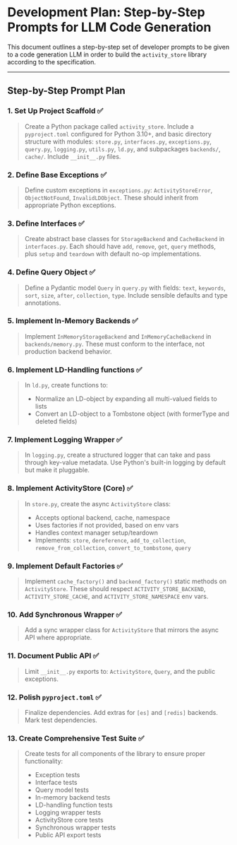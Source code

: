 # Development Plan: Step-by-Step Prompts for LLM Code Generation

This document outlines a step-by-step set of developer prompts to be given to a code generation LLM in order to build the `activity_store` library according to the specification.

---

## Step-by-Step Prompt Plan

### 1. Set Up Project Scaffold ✅

> Create a Python package called `activity_store`. Include a `pyproject.toml` configured for Python 3.10+, and basic directory structure with modules: `store.py`, `interfaces.py`, `exceptions.py`, `query.py`, `logging.py`, `utils.py`, `ld.py`, and subpackages `backends/`, `cache/`. Include `__init__.py` files.

### 2. Define Base Exceptions ✅

> Define custom exceptions in `exceptions.py`: `ActivityStoreError`, `ObjectNotFound`, `InvalidLDObject`. These should inherit from appropriate Python exceptions.

### 3. Define Interfaces ✅

> Create abstract base classes for `StorageBackend` and `CacheBackend` in `interfaces.py`. Each should have `add`, `remove`, `get`, `query` methods, plus `setup` and `teardown` with default no-op implementations.

### 4. Define Query Object ✅

> Define a Pydantic model `Query` in `query.py` with fields: `text`, `keywords`, `sort`, `size`, `after`, `collection`, `type`. Include sensible defaults and type annotations.

### 5. Implement In-Memory Backends ✅

> Implement `InMemoryStorageBackend` and `InMemoryCacheBackend` in `backends/memory.py`. These must conform to the interface, not production backend behavior.

### 6. Implement LD-Handling functions ✅

> In `ld.py`, create functions to:
>
> - Normalize an LD-object by expanding all multi-valued fields to lists
> - Convert an LD-object to a Tombstone object (with formerType and deleted fields)

### 7. Implement Logging Wrapper ✅

> In `logging.py`, create a structured logger that can take and pass through key-value metadata. Use Python's built-in logging by default but make it pluggable.

### 8. Implement ActivityStore (Core) ✅

> In `store.py`, create the async `ActivityStore` class:
>
> - Accepts optional backend, cache, namespace
> - Uses factories if not provided, based on env vars
> - Handles context manager setup/teardown
> - Implements: `store`, `dereference`, `add_to_collection`, `remove_from_collection`, `convert_to_tombstone`, `query`

### 9. Implement Default Factories ✅

> Implement `cache_factory()` and `backend_factory()` static methods on `ActivityStore`. These should respect `ACTIVITY_STORE_BACKEND`, `ACTIVITY_STORE_CACHE`, and `ACTIVITY_STORE_NAMESPACE` env vars.

### 10. Add Synchronous Wrapper ✅

> Add a sync wrapper class for `ActivityStore` that mirrors the async API where appropriate.

### 11. Document Public API ✅

> Limit `__init__.py` exports to: `ActivityStore`, `Query`, and the public exceptions.

### 12. Polish `pyproject.toml` ✅

> Finalize dependencies. Add extras for `[es]` and `[redis]` backends. Mark test dependencies.

### 13. Create Comprehensive Test Suite ✅

> Create tests for all components of the library to ensure proper functionality:
> - Exception tests
> - Interface tests
> - Query model tests
> - In-memory backend tests
> - LD-handling function tests
> - Logging wrapper tests
> - ActivityStore core tests 
> - Synchronous wrapper tests
> - Public API export tests